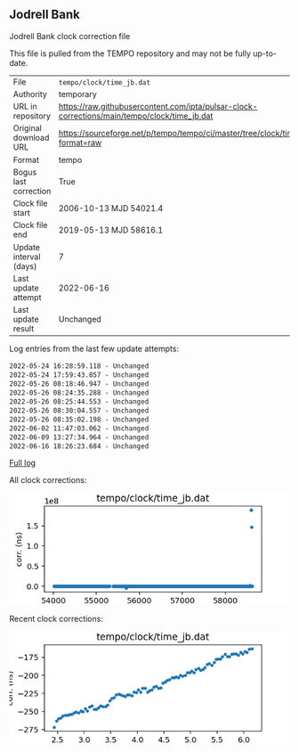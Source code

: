
## Jodrell Bank

Jodrell Bank clock correction file

This file is pulled from the TEMPO repository and may not be fully up-to-date.

|     |     |
|:--- |:--- |
| File | `tempo/clock/time_jb.dat` |
| Authority | temporary |
| URL in repository | <https://raw.githubusercontent.com/ipta/pulsar-clock-corrections/main/tempo/clock/time_jb.dat> |
| Original download URL | <https://sourceforge.net/p/tempo/tempo/ci/master/tree/clock/time_jb.dat?format=raw> |
| Format | tempo |
| Bogus last correction | True |
| Clock file start | 2006-10-13 MJD 54021.4 |
| Clock file end | 2019-05-13 MJD 58616.1 |
| Update interval (days) | 7 |
| Last update attempt | 2022-06-16 |
| Last update result | Unchanged |

Log entries from the last few update attempts:
```
2022-05-24 16:28:59.118 - Unchanged
2022-05-24 17:59:43.857 - Unchanged
2022-05-26 08:18:46.947 - Unchanged
2022-05-26 08:24:35.288 - Unchanged
2022-05-26 08:25:44.553 - Unchanged
2022-05-26 08:30:04.557 - Unchanged
2022-05-26 08:35:02.198 - Unchanged
2022-06-02 11:47:03.062 - Unchanged
2022-06-09 13:27:34.964 - Unchanged
2022-06-16 18:26:23.684 - Unchanged
```
[Full log](https://raw.githubusercontent.com/ipta/pulsar-clock-corrections/main/log/tempo/clock/time_jb.dat.log)


All clock corrections:

![plot of all clock corrections](time_jb.dat.png "All corrections")

Recent clock corrections:

![plot of recent clock corrections](time_jb.dat.short.png "Recent corrections")

